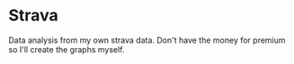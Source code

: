 # Strava
Data analysis from my own strava data. Don't have the money for premium so I'll create the graphs myself.
